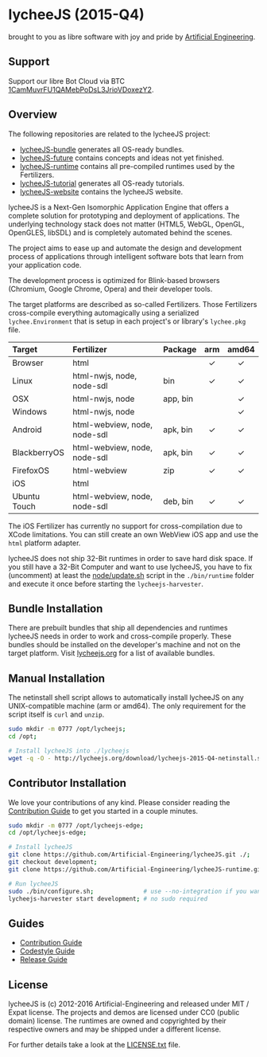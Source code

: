
# lycheeJS (2015-Q4)

brought to you as libre software with joy and pride by [Artificial Engineering](http://artificial.engineering).

## Support

Support our libre Bot Cloud via BTC [1CamMuvrFU1QAMebPoDsL3JrioVDoxezY2](bitcoin:1CamMuvrFU1QAMebPoDsL3JrioVDoxezY2?amount=0.5&label=lycheeJS%20Support).


## Overview

The following repositories are related to the lycheeJS project:

- [lycheeJS-bundle](https://github.com/Artificial-Engineering/lycheeJS-bundle.git) generates all OS-ready bundles.
- [lycheeJS-future](https://github.com/Artificial-Engineering/lycheeJS-future.git) contains concepts and ideas not yet finished.
- [lycheeJS-runtime](https://github.com/Artificial-Engineering/lycheeJS-runtime.git) contains all pre-compiled runtimes used by the Fertilizers.
- [lycheeJS-tutorial](https://github.com/Artificial-Engineering/lycheeJS-tutorial.git) generates all OS-ready tutorials.
- [lycheeJS-website](https://github.com/Artificial-Engineering/lycheeJS-website.git) contains the lycheeJS website.


lycheeJS is a Next-Gen Isomorphic Application Engine that
offers a complete solution for prototyping and deployment
of applications. The underlying technology stack does not
matter (HTML5, WebGL, OpenGL, OpenGLES, libSDL) and is
completely automated behind the scenes.

The project aims to ease up and automate the design and
development process of applications through intelligent
software bots that learn from your application code.

The development process is optimized for Blink-based
browsers (Chromium, Google Chrome, Opera) and their
developer tools.

The target platforms are described as so-called Fertilizers.
Those Fertilizers cross-compile everything automagically
using a serialized `lychee.Environment` that is setup in
each project's or library's `lychee.pkg` file.


| Target       | Fertilizer                   | Package  | arm | amd64 |
|:-------------|:-----------------------------|:---------|:---:|:-----:|
| Browser      | html                         |          |  ✓  |   ✓   |
| Linux        | html-nwjs, node, node-sdl    | bin      |  ✓  |   ✓   |
| OSX          | html-nwjs, node              | app, bin |     |   ✓   |
| Windows      | html-nwjs, node              |          |     |   ✓   |
| Android      | html-webview, node, node-sdl | apk, bin |  ✓  |   ✓   |
| BlackberryOS | html-webview, node, node-sdl | apk, bin |  ✓  |   ✓   |
| FirefoxOS    | html-webview                 | zip      |  ✓  |   ✓   |
| iOS          | html                         |          |     |       |
| Ubuntu Touch | html-webview, node, node-sdl | deb, bin |  ✓  |   ✓   |

The iOS Fertilizer has currently no support for cross-compilation
due to XCode limitations. You can still create an own WebView iOS
app and use the `html` platform adapter.

lycheeJS does not ship 32-Bit runtimes in order to save hard disk
space. If you still have a 32-Bit Computer and want to use lycheeJS,
you have to fix (uncomment) at least the
[node/update.sh](https://github.com/Artificial-Engineering/lycheeJS-runtime/blob/master/node/update.sh)
script in the `./bin/runtime` folder and execute it once before
starting the `lycheejs-harvester`.


## Bundle Installation

There are prebuilt bundles that ship all dependencies and
runtimes lycheeJS needs in order to work and cross-compile
properly. These bundles should be installed on the developer's
machine and not on the target platform. Visit [lycheejs.org](http://lycheejs.org)
for a list of available bundles.


## Manual Installation

The netinstall shell script allows to automatically install
lycheeJS on any UNIX-compatible machine (arm or amd64).
The only requirement for the script itself is `curl` and `unzip`.

```bash
sudo mkdir -m 0777 /opt/lycheejs;
cd /opt;

# Install lycheeJS into ./lycheejs
wget -q -O - http://lycheejs.org/download/lycheejs-2015-Q4-netinstall.sh | bash;
```


## Contributor Installation

We love your contributions of any kind. Please consider reading
the [Contribution Guide](./guides/CONTRIBUTION.md) to get
you started in a couple minutes.

```bash
sudo mkdir -m 0777 /opt/lycheejs-edge;
cd /opt/lycheejs-edge;

# Install lycheeJS
git clone https://github.com/Artificial-Engineering/lycheeJS.git ./;
git checkout development;
git clone https://github.com/Artificial-Engineering/lycheeJS-runtime.git ./bin/runtime;

# Run lycheeJS
sudo ./bin/configure.sh;              # use --no-integration if you want a sandboxed installation
lycheejs-harvester start development; # no sudo required
```


## Guides

- [Contribution Guide](./guides/CONTRIBUTION.md)
- [Codestyle Guide](./guides/CODESTYLE.md)
- [Release Guide](./guides/RELEASE.md)


## License

lycheeJS is (c) 2012-2016 Artificial-Engineering and released under MIT / Expat license.
The projects and demos are licensed under CC0 (public domain) license.
The runtimes are owned and copyrighted by their respective owners and may be shipped under a different license.

For further details take a look at the [LICENSE.txt](LICENSE.txt) file.


